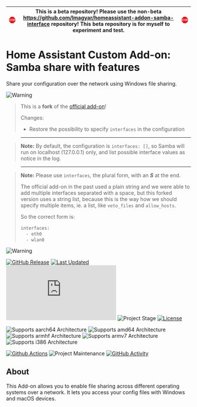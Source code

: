 
| <img src="https://github.com/lmagyar/homeassistant-addon-samba-interface-beta/raw/master/images/stop_sign.png" title="Stop"> | This is a beta repository! Please use the non-beta https://github.com/lmagyar/homeassistant-addon-samba-interface repository! This beta repository is for myself to experiment and test. | <img src="https://github.com/lmagyar/homeassistant-addon-samba-interface-beta/raw/master/images/stop_sign.png" title="Stop"> |
| --- | --- | --- |

# Home Assistant Custom Add-on: Samba share with features

Share your configuration over the network using Windows file sharing.

![Warning][warning_stripe]

> This is a **fork** of the [official add-on][official_addon]!
>
> Changes:
>   - Restore the possibility to specify `interfaces` in the configuration

> ---

> **Note:** By default, the configuration is `interfaces: []`, so Samba will run
> on localhost (127.0.0.1) only, and list possible interface values as notice in
> the log.

> ---

> **Note:** Please use `interfaces`, the plural form, with an _**S**_ at the
> end.
>
> The official add-on in the past used a plain string and we were able to add
> multiple interfaces separated with a space, but this forked version uses a
> string list, because this is the way how we should specify multiple items, ie.
> a list, like `veto_files` and `allow_hosts`.
>
> So the correct form is:
>
> ```
> interfaces:
>   - eth0
>   - wlan0
> ```

![Warning][warning_stripe]

[![GitHub Release][releases-shield]][releases]
[![Last Updated][updated-shield]][updated]
![Reported Installations][installations-shield]
![Project Stage][project-stage-shield]
[![License][license-shield]][licence]

![Supports aarch64 Architecture][aarch64-shield]
![Supports amd64 Architecture][amd64-shield]
![Supports armhf Architecture][armhf-shield]
![Supports armv7 Architecture][armv7-shield]
![Supports i386 Architecture][i386-shield]

[![Github Actions][github-actions-shield]][github-actions]
![Project Maintenance][maintenance-shield]
[![GitHub Activity][commits-shield]][commits]

## About

This Add-on allows you to enable file sharing across different operating systems over a network.
It lets you access your config files with Windows and macOS devices.

[aarch64-shield]: https://img.shields.io/badge/aarch64-yes-green.svg
[amd64-shield]: https://img.shields.io/badge/amd64-yes-green.svg
[armhf-shield]: https://img.shields.io/badge/armhf-no-red.svg
[armv7-shield]: https://img.shields.io/badge/armv7-yes-green.svg
[i386-shield]: https://img.shields.io/badge/i386-no-red.svg
[commits-shield]: https://img.shields.io/github/commit-activity/y/lmagyar/homeassistant-addon-samba-interface.svg
[commits]: https://github.com/lmagyar/homeassistant-addon-samba-interface/commits/master
[github-actions-shield]: https://github.com/lmagyar/homeassistant-addon-samba-interface/workflows/Publish/badge.svg
[github-actions]: https://github.com/lmagyar/homeassistant-addon-samba-interface/actions
[installations-shield]: https://img.shields.io/badge/dynamic/json?label=reported%20installations&query=$[%27ba124dcc_samba%27].total&url=https%3A%2F%2Fanalytics.home-assistant.io%2Faddons.json
[license-shield]: https://img.shields.io/github/license/lmagyar/homeassistant-addon-samba-interface.svg
[licence]: https://github.com/lmagyar/homeassistant-addon-samba-interface/blob/master/LICENSE
[maintenance-shield]: https://img.shields.io/maintenance/yes/2023.svg
[project-stage-shield]: https://img.shields.io/badge/project%20stage-production%20ready-green.svg
[releases-shield]: https://img.shields.io/github/tag/lmagyar/homeassistant-addon-samba-interface.svg?label=release
[releases]: https://github.com/lmagyar/homeassistant-addon-samba-interface/tags
[updated-shield]: https://img.shields.io/github/last-commit/lmagyar/homeassistant-addon-samba-interface/master?label=updated
[updated]: https://github.com/lmagyar/homeassistant-addon-samba-interface/commits/master
[warning_stripe]: https://github.com/lmagyar/homeassistant-addon-samba-interface/raw/master/images/warning_stripe_wide.png
[official_addon]: https://github.com/home-assistant/addons/tree/master/samba
